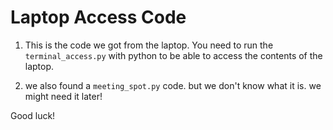 # Laptop Access Code

1) This is the code we got from the laptop. You need to run the `terminal_access.py` with python to be able to access the contents of the laptop.

2) we also found a `meeting_spot.py` code. but we don't know what it is. we might need it later!

Good luck!
